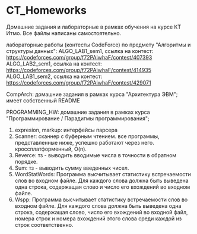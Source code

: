 # CT_Homeworks
Домашние задания и лабораторные в рамках обучения на курсе КТ Итмо. Все файлы написаны самостоятельно.  

лабораторные работы (контесты CodeForce) по предмету "Алгоритмы и структуры данных":
ALGO_LAB1_sem1, ссылка на контест: https://codeforces.com/group/f72PAiwhaF/contest/407393
ALGO_LAB2_sem1, ссылка на контест: https://codeforces.com/group/f72PAiwhaF/contest/414935
ALGO_LAB1_sem2, ссылка на контест: https://codeforces.com/group/f72PAiwhaF/contest/429071

CompArch: домашние задания в рамках курса "Архитектура ЭВМ"; имеет собственный README

PROGRAMMING_HW: домашние задания в рамках курса "Программирование / Парадигмы программирования";
1. expresion, markup: интерфейсы парсера
2. Scanner: сканнер с буферным чтением. все программы, представленные ниже, успешно работают через него. кроссплатформенный, O(n).
2. Reverce: тз - выводить вводимые числа в точности в обратном порядке.
3. Sum: тз - выводить сумму введенных чисел. 
4. WordStatWords: Программа высчитывает статистику встречаемости слов во входном файле. Для каждого слова должна быть выведена одна строка, содержащая слово и число его вхождений во входном файле.
5. Wspp: Программа высчитывает статистику встречаемости слов во входном файле. Для каждого слова должна быть выведена одна строка, содержащая слово, число его вхождений во входной файл, номера строк и номера вхождений этого слова среди каждой из строк соответственно.
